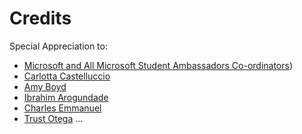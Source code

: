 # Credits

Special Appreciation to:

- [Microsoft and All Microsoft Student Ambassadors Co-ordinators](https://studentambassadors.microsoft.com/))
- [Carlotta Castelluccio](https://github.com/carlotta94c)
- [Amy Boyd](https://github.com/amynic)
- [Ibrahim Arogundade](https://www.linkedin.com/in/devarogundade/)
- [Charles Emmanuel](https://www.linkedin.com/in/charles-emmanuel-saturnin-ndiaye-a838b5148/)
- [Trust Otega](https://twitter.com/osasido)
...
